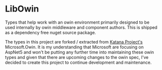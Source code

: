 LibOwin
=====

Types that help work with an owin environment primarily designed to be used internally by owin middleware and component authors. This is shipped as a dependency free nuget source package.

The types in this project are forked / extracted from [Katana Project's](http://katanaproject.codeplex.com/) Microsoft.Owin. It is my understanding that Microsoft are focusing on AspNet5 and won't be putting any further time into maintaining these owin types and given that there are upcoming changes to the owin spec, I've decided to create this project to continue development and maintenance.
